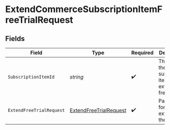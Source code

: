 # ExtendCommerceSubscriptionItemFreeTrialRequest


## Fields

| Field                                                                       | Type                                                                        | Required                                                                    | Description                                                                 |
| --------------------------------------------------------------------------- | --------------------------------------------------------------------------- | --------------------------------------------------------------------------- | --------------------------------------------------------------------------- |
| `SubscriptionItemId`                                                        | *string*                                                                    | :heavy_check_mark:                                                          | The ID of the subscription item to extend the free trial for                |
| `ExtendFreeTrialRequest`                                                    | [ExtendFreeTrialRequest](../../Models/Components/ExtendFreeTrialRequest.md) | :heavy_check_mark:                                                          | Parameters for extending the free trial                                     |